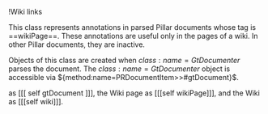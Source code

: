 !Wiki links

This class represents annotations in parsed Pillar documents whose tag is ==wikiPage==. These annotations are useful only in the pages of a wiki. In other Pillar documents, they are inactive.

Objects of this class are created when ${class:name=GtDocumenter}$ parses the document.  The  ${class:name=GtDocumenter}$ object is accessible via ${method:name=PRDocumentItem>>#gtDocument}$.

 as [[[ self gtDocument ]]], the Wiki page as [[[self wikiPage]]], and the Wiki as [[[self wiki]]].



